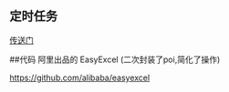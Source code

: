 ## 定时任务
[传送门](https://www.carlme.com/java/2019/05/27/java-office-easyexcel.html)

##代码
阿里出品的 EasyExcel (二次封装了poi,简化了操作)

https://github.com/alibaba/easyexcel
